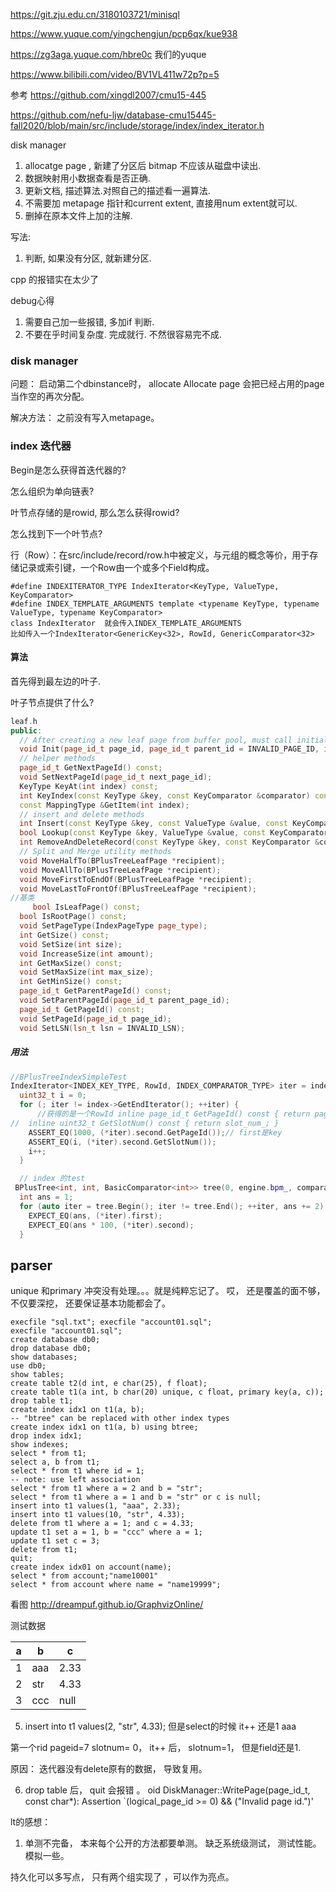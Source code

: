 https://git.zju.edu.cn/3180103721/minisql

https://www.yuque.com/yingchengjun/pcp6qx/kue938

https://zg3aga.yuque.com/hbre0c 我们的yuque

https://www.bilibili.com/video/BV1VL411w72p?p=5



参考 https://github.com/xingdl2007/cmu15-445

https://github.com/nefu-ljw/database-cmu15445-fall2020/blob/main/src/include/storage/index/index_iterator.h



disk manager

1. allocatge page ,  新建了分区后 bitmap 不应该从磁盘中读出.
2. 数据映射用小数据查看是否正确.
3. 更新文档, 描述算法.对照自己的描述看一遍算法.
4. 不需要加 metapage 指针和current extent,  直接用num extent就可以.
5. 删掉在原本文件上加的注解.


写法:

1. 判断, 如果没有分区, 就新建分区. 


cpp 的报错实在太少了

debug心得

1. 需要自己加一些报错, 多加if  判断.  
2. 不要在乎时间复杂度. 完成就行. 不然很容易完不成. 

### disk manager

问题： 启动第二个dbinstance时，  allocate Allocate page 会把已经占用的page 当作空的再次分配。

解决方法： 之前没有写入metapage。

### index 迭代器

Begin是怎么获得首迭代器的?

怎么组织为单向链表?

叶节点存储的是rowid, 那么怎么获得rowid?

怎么找到下一个叶节点?

行（Row）：在src/include/record/row.h中被定义，与元组的概念等价，用于存储记录或索引键，一个Row由一个或多个Field构成。

```
#define INDEXITERATOR_TYPE IndexIterator<KeyType, ValueType, KeyComparator>
#define INDEX_TEMPLATE_ARGUMENTS template <typename KeyType, typename ValueType, typename KeyComparator>
class IndexIterator  就会传入INDEX_TEMPLATE_ARGUMENTS 
比如传入一个IndexIterator<GenericKey<32>, RowId, GenericComparator<32> 
```

#### 算法

首先得到最左边的叶子.

叶子节点提供了什么?

```cpp
leaf.h
public:
  // After creating a new leaf page from buffer pool, must call initialize method to set default 
  void Init(page_id_t page_id, page_id_t parent_id = INVALID_PAGE_ID, int max_size = LEAF_PAGE_SIZE);
  // helper methods
  page_id_t GetNextPageId() const;
  void SetNextPageId(page_id_t next_page_id);
  KeyType KeyAt(int index) const;
  int KeyIndex(const KeyType &key, const KeyComparator &comparator) const;
  const MappingType &GetItem(int index);
  // insert and delete methods
  int Insert(const KeyType &key, const ValueType &value, const KeyComparator &comparator);
  bool Lookup(const KeyType &key, ValueType &value, const KeyComparator &comparator) const;
  int RemoveAndDeleteRecord(const KeyType &key, const KeyComparator &comparator);
  // Split and Merge utility methods
  void MoveHalfTo(BPlusTreeLeafPage *recipient);
  void MoveAllTo(BPlusTreeLeafPage *recipient);
  void MoveFirstToEndOf(BPlusTreeLeafPage *recipient);
  void MoveLastToFrontOf(BPlusTreeLeafPage *recipient);
//基类
     bool IsLeafPage() const;
  bool IsRootPage() const;
  void SetPageType(IndexPageType page_type);
  int GetSize() const;
  void SetSize(int size);
  void IncreaseSize(int amount);
  int GetMaxSize() const;
  void SetMaxSize(int max_size);
  int GetMinSize() const;
  page_id_t GetParentPageId() const;
  void SetParentPageId(page_id_t parent_page_id);
  page_id_t GetPageId() const;
  void SetPageId(page_id_t page_id);
  void SetLSN(lsn_t lsn = INVALID_LSN);
```

##### 用法

```cpp
//BPlusTreeIndexSimpleTest
IndexIterator<INDEX_KEY_TYPE, RowId, INDEX_COMPARATOR_TYPE> iter = index->GetBeginIterator();
  uint32_t i = 0;
  for (; iter != index->GetEndIterator(); ++iter) {
      //获得的是一个RowId inline page_id_t GetPageId() const { return page_id_; }
//  inline uint32_t GetSlotNum() const { return slot_num_; }
    ASSERT_EQ(1000, (*iter).second.GetPageId());// first是key
    ASSERT_EQ(i, (*iter).second.GetSlotNum());
    i++;
  }

  // index 的test
 BPlusTree<int, int, BasicComparator<int>> tree(0, engine.bpm_, comparator, 4, 4);
  int ans = 1;
  for (auto iter = tree.Begin(); iter != tree.End(); ++iter, ans += 2) {
    EXPECT_EQ(ans, (*iter).first);
    EXPECT_EQ(ans * 100, (*iter).second);
  }
```

## parser

unique 和primary 冲突没有处理。。。就是纯粹忘记了。 哎， 还是覆盖的面不够， 不仅要深挖， 还要保证基本功能都会了。

```
execfile "sql.txt"; execfile "account01.sql";
execfile "account01.sql";
create database db0;
drop database db0;
show databases;
use db0;
show tables;
create table t2(d int, e char(25), f float);
create table t1(a int, b char(20) unique, c float, primary key(a, c));
drop table t1;
create index idx1 on t1(a, b);
-- "btree" can be replaced with other index types
create index idx1 on t1(a, b) using btree;
drop index idx1;
show indexes;
select * from t1;
select a, b from t1;
select * from t1 where id = 1;
-- note: use left association
select * from t1 where a = 2 and b = "str";
select * from t1 where a = 1 and b = "str" or c is null;
insert into t1 values(1, "aaa", 2.33);
insert into t1 values(10, "str", 4.33);
delete from t1 where a = 1; and c = 4.33;
update t1 set a = 1, b = "ccc" where a = 1;
update t1 set c = 3;
delete from t1;
quit;
create index idx01 on account(name);
select * from account;"name10001"
select * from account where name = "name19999";
```

看图 http://dreampuf.github.io/GraphvizOnline/

测试数据 

| a    | b    | c    |
| ---- | ---- | ---- |
| 1    | aaa  | 2.33 |
| 2    | str  | 4.33 |
| 3    | ccc  | null |

5. insert into t1 values(2, "str", 4.33); 但是select的时候 it++ 还是1 aaa

第一个rid  pageid=7 slotnum= 0，  it++ 后， slotnum=1， 但是field还是1. 

原因： 迭代器没有delete原有的数据， 导致复用。

6.  drop table 后， quit 会报错 。 oid DiskManager::WritePage(page_id_t, const char*): Assertion `(logical_page_id >= 0) && ("Invalid page id.")' 

lt的感想：

1. 单测不完备， 本来每个公开的方法都要单测。 缺乏系统级测试， 测试性能。 模拟一些。 

持久化可以多写点， 只有两个组实现了 ，可以作为亮点。

